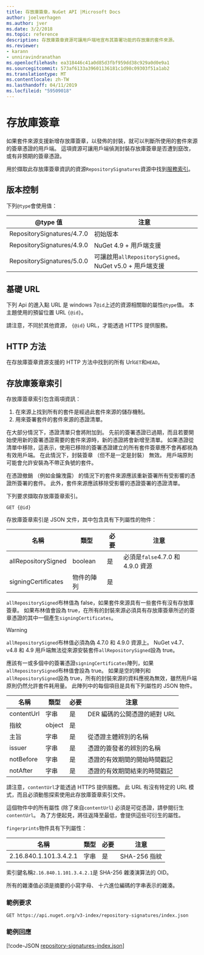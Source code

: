 ```yaml
---
title: 存放庫簽章，NuGet API |Microsoft Docs
author: joelverhagen
ms.author: jver
ms.date: 3/2/2018
ms.topic: reference
description: 存放庫簽章資源可讓用戶端地宣布其簽署功能的存放庫的套件來源。
ms.reviewer:
- karann
- unniravindranathan
ms.openlocfilehash: ea318446c41a0d85d3fbf959dd38c929a0d0e9a1
ms.sourcegitcommit: 573af6133a39601136181c1d98c09303f51a1ab2
ms.translationtype: MT
ms.contentlocale: zh-TW
ms.lasthandoff: 04/11/2019
ms.locfileid: "59509018"
---
```

# <a name="repository-signatures"></a>存放庫簽章

如果套件來源支援新增存放庫簽章，以發佈的封裝，就可以判斷所使用的套件來源的簽章憑證的用戶端。 這項資源可讓用戶端偵測封裝存放庫簽章是否遭到竄改，或有非預期的簽章憑證。

用於擷取此存放庫簽章資訊的資源`RepositorySignatures`資源中找到[服務索引](service-index.md)。

## <a name="versioning"></a>版本控制

下列`@type`會使用值：

@type 值                | 注意
-------------------------- | -----
RepositorySignatures/4.7.0 | 初始版本
RepositorySignatures/4.9.0 | NuGet 4.9 + 用戶端支援
RepositorySignatures/5.0.0 | 可讓啟用`allRepositorySigned`。 NuGet v5.0 + 用戶端支援

## <a name="base-url"></a>基礎 URL

下列 Api 的進入點 URL 是 windows 7`@id`上述的資源相關聯的屬性`@type`值。 本主題使用的預留位置 URL `{@id}`。

請注意，不同於其他資源， `{@id}` URL，才能透過 HTTPS 提供服務。

## <a name="http-methods"></a>HTTP 方法

在存放庫簽章資源支援的 HTTP 方法中找到的所有 Url`GET`和`HEAD`。

## <a name="repository-signatures-index"></a>存放庫簽章索引

存放庫簽章索引包含兩項資訊：

1. 在來源上找到所有的套件是經過此套件來源的儲存機制。
1. 用來簽署套件的套件來源的憑證清單。

在大部分情況下，憑證清單只會將附加到。 先前的簽署憑證已過期，而且若要開始使用新的簽署憑證需要的套件來源時，新的憑證將會新增至清單。 如果憑證從清單中移除，這表示，使用已移除的簽署憑證建立的所有套件簽章應不會再都視為有效用戶端。 在此情況下，封裝簽章 （但不是一定是封裝） 無效。 用戶端原則可能會允許安裝為不帶正負號的套件。

在憑證撤銷 （例如金鑰洩露） 的情況下的套件來源應該重新簽署所有受影響的憑證所簽署的套件。 此外，套件來源應該移除受影響的憑證簽署的憑證清單。

下列要求擷取存放庫簽章索引。

    GET {@id}

存放庫簽章索引是 JSON 文件，其中包含具有下列屬性的物件：

名稱                | 類型             | 必要 | 注意
------------------- | ---------------- | -------- | -----
allRepositorySigned | boolean          | 是      | 必須是`false`4.7.0 和 4.9.0 資源
signingCertificates | 物件的陣列 | 是      | 

`allRepositorySigned`布林值為 false，如果套件來源具有一些套件有沒有存放庫簽章。 如果布林值會設為 true，在所有的封裝來源必須具有存放庫簽章所述的簽章憑證的其中一個產生`signingCertificates`。

> [!Warning]
> `allRepositorySigned`布林值必須為偽 4.7.0 和 4.9.0 資源上。 NuGet v4.7、 v4.8 和 4.9 用戶端無法從來源安裝套件`allRepositorySigned`設為 true。

應該有一或多個中的簽署憑證`signingCertificates`陣列，如果`allRepositorySigned`布林值會設為 true。 如果是空的陣列和`allRepositorySigned`設為 true，所有的封裝來源的資料應視為無效，雖然用戶端原則仍然允許套件耗用量。 此陣列中的每個項目是具有下列屬性的 JSON 物件。

名稱         | 類型   | 必要 | 注意
------------ | ------ | -------- | -----
contentUrl   | 字串 | 是      | DER 編碼的公開憑證的絕對 URL
指紋 | object | 是      |
主旨      | 字串 | 是      | 從憑證主體辨別的名稱
issuer       | 字串 | 是      | 憑證的簽發者的辨別的名稱
notBefore    | 字串 | 是      | 憑證的有效期間的開始時間戳記
notAfter     | 字串 | 是      | 憑證的有效期間結束的時間戳記

請注意，`contentUrl`才能透過 HTTPS 提供服務。 此 URL 有沒有特定的 URL 模式，而且必須動態探索使用此存放庫簽章索引文件。 

這個物件中的所有屬性 (除了來自`contentUrl`) 必須是可從憑證，請參閱衍生`contentUrl`。
為了方便起見，將往返降至最低，會提供這些可衍生的屬性。

`fingerprints`物件具有下列屬性：

名稱                   | 類型   | 必要 | 注意
---------------------- | ------ | -------- | -----
2.16.840.1.101.3.4.2.1 | 字串 | 是      | SHA-256 指紋

索引鍵名稱`2.16.840.1.101.3.4.2.1`是 SHA-256 雜湊演算法的 OID。

所有的雜湊值必須是摘要的小寫字母、 十六進位編碼的字串表示的雜湊。

### <a name="sample-request"></a>範例要求

    GET https://api.nuget.org/v3-index/repository-signatures/index.json

### <a name="sample-response"></a>範例回應

[!code-JSON [repository-signatures-index.json](./_data/repository-signatures-index.json)]
